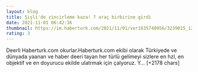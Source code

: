 ```yaml
--- 
layout: blog
title: Şişli'de zincirleme kaza! 7 araç birbirine girdi
date: 2021-11-01 06:42:36
thumbnail: https://im.haberturk.com/2021/11/01/ver1635748956/3239015_1200x627.jpg
rating: 3
---
```

Deerli Haberturk.com okurlar.Haberturk.com ekibi olarak Türkiyede ve dünyada yaanan ve haber deeri tayan her türlü gelimeyi sizlere en hzl, en objektif ve en doyurucu ekilde ulatrmak için çalyoruz. Y… [+2178 chars]